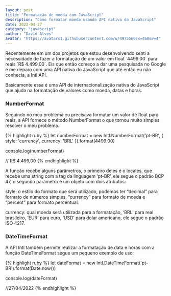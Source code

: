 ```yaml
---
layout: post
title: "Formatação de moeda com JavaScript"
description: "Como formatar moeda usando API nativa do JavaScript"
date: 2022-04-27
category: "javascript"
author: "David Alves"
avatar: "https://avatars1.githubusercontent.com/u/4975560?s=460&v=4"
---
```


<p>Recentemente em um dos projetos que estou desenvolvendo senti a necessidade de fazer a formatação de um valor em float `4499.00` para reais `R$ 4.499,00`. Eis que então começo a dar uma pesquisada no Google e me deparo com uma API nativa do JavaScript que até então eu não conhecia, a Intl API.</p>

<p>Basicamente essa é uma API de internacionalização nativa do JavaScript que ajuda na formatação de valores como moeda, datas e horas.</p>

### NumberFormat 

<p>Seguindo no meu problema eu precisava formatar um valor de float para reais, a API fornece o método NumberFormat o que tornou muito simples resolver o meu problema.</p>

{% highlight ruby %}
let numberFormat = new Intl.NumberFormat('pt-BR', {
	style: 'currency',
	currency: 'BRL'
}).format(4499.00)

console.log(numberFormat)

// R$ 4.499,00
{% endhighlight %}

<p>A função recebe alguns parâmetros, o primeiro deles é o locales, que recebe uma string com a tag da linguagem ‘pt-BR’, ele segue o padrão BCP 47, o segundo parâmetro é um objeto com dois atributos:</p>

<p>style: o estilo do formato que será utilizado, podemos ter “decimal” para formato de números simples, “currency” para formato de moeda e “percent” para formato percentual.</p>
<p>currency: qual moeda será utilizada para a formatação, ‘BRL’ para real brasileiro, ‘EUR’ para euro, ‘USD’ para dolar americano, ele segue o padrão ISO 4217.</p>

### DateTimeFormat 

<p>A API Intl também permite realizar a formatação de data e horas com a função DateTimeFormat segue um pequeno exemplo de uso:</p>

{% highlight ruby %}
let dateFormat = new Intl.DateTimeFormat('pt-BR').format(Date.now())

console.log(dateFormat)

//27/04/2022
{% endhighlight %}
